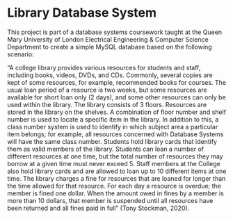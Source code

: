 # Library Database System

This project is part of a database systems coursework taught at the Queen Mary University of London Electrical Engineering & Computer Science Department to create a simple MySQL database based on the following scenario:

“A college library provides various resources for students and staff, including books, videos, DVDs, and CDs. Commonly, several copies are kept of some resources, for example, recommended books for courses. The usual loan period of a resource is two weeks, but some resources are available for short loan only (2 days), and some other resources can only be used within the library. The library consists of 3 floors. Resources are stored in the library on the shelves. A combination of floor number and shelf number is used to locate a specific item in the library. In addition to this, a class number system is used to identify in which subject area a particular item belongs; for example, all resources concerned with Database Systems will have the same class number. Students hold library cards that identify them as valid members of the library. Students can loan a number of different resources at one time, but the total number of resources they may borrow at a given time must never exceed 5. Staff members at the College also hold library cards and are allowed to loan up to 10 different items at one time. The library charges a fine for resources that are loaned for longer than the time allowed for that resource. For each day a resource is overdue; the member is fined one dollar. When the amount owed in fines by a member is more than 10 dollars, that member is suspended until all resources have been returned and all fines paid in full” (Tony Stockman, 2020).
